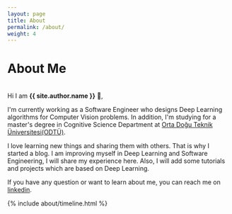 ```yaml
---
layout: page
title: About
permalink: /about/
weight: 4
---
```


# **About Me**

<br>Hi I am **{{ site.author.name }}** :wave:,<br>

I'm currently working as a Software Engineer who designs Deep Learning algorithms for Computer Vision problems. In addition, I'm studying for a master's degree in Cognitive Science Department at [Orta Doğu Teknik Üniversitesi(ODTÜ)](https://www.metu.edu.tr/).

I love learning new things and sharing them with others. That is why I started a blog. I am improving myself in Deep Learning and Software Engineering, I will share my experience here. Also, I will add some tutorials and projects which are based on Deep Learning.

If you have any question or want to learn about me, you can reach me on [linkedin](https://www.linkedin.com/in/sefaburakokcu/).

{% include about/timeline.html %}
